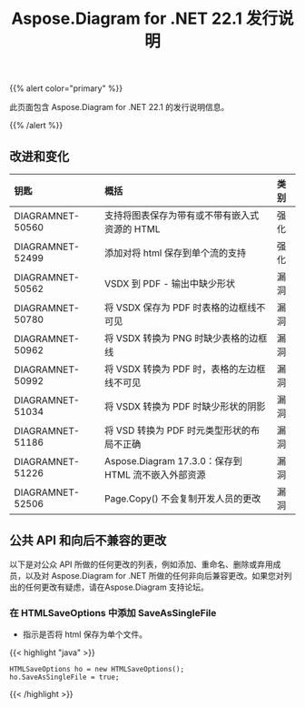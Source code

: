 ﻿---
title: Aspose.Diagram for .NET 22.1 发行说明
type: docs
weight: 27
url: /zh/net/aspose-diagram-for-net-22-1-release-notes/
---
{{% alert color="primary" %}} 

此页面包含 Aspose.Diagram for .NET 22.1 的发行说明信息。

{{% /alert %}} 
## **改进和变化**

|**钥匙**|**概括**|**类别**|
|:- |:- |:- |
|DIAGRAMNET-50560|支持将图表保存为带有或不带有嵌入式资源的 HTML|强化|
|DIAGRAMNET-52499|添加对将 html 保存到单个流的支持|强化|
|DIAGRAMNET-50562|VSDX 到 PDF - 输出中缺少形状|漏洞|
|DIAGRAMNET-50780|将 VSDX 保存为 PDF 时表格的边框线不可见|漏洞|
|DIAGRAMNET-50962|将 VSDX 转换为 PNG 时缺少表格的边框线|漏洞|
|DIAGRAMNET-50992|将 VSDX 转换为 PDF 时，表格的左边框线不可见|漏洞|
|DIAGRAMNET-51034|将 VSDX 转换为 PDF 时缺少形状的阴影|漏洞|
|DIAGRAMNET-51186|将 VSD 转换为 PDF 时元类型形状的布局不正确|漏洞|
|DIAGRAMNET-51226|Aspose.Diagram 17.3.0：保存到 HTML 流不嵌入外部资源|漏洞|
|DIAGRAMNET-52506|Page.Copy() 不会复制开发人员的更改|漏洞|

## **公共 API 和向后不兼容的更改**
以下是对公众 API 所做的任何更改的列表，例如添加、重命名、删除或弃用成员，以及对 Aspose.Diagram for .NET 所做的任何非向后兼容更改。如果您对列出的任何更改有疑虑，请在Aspose.Diagram 支持论坛。


### **在 HTMLSaveOptions 中添加 SaveAsSingleFile**
- 指示是否将 html 保存为单个文件。

{{< highlight "java" >}}

    HTMLSaveOptions ho = new HTMLSaveOptions();
    ho.SaveAsSingleFile = true;

{{< /highlight >}}
